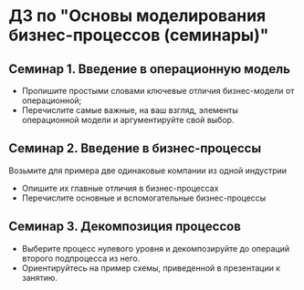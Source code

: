 # ДЗ по "Основы моделирования бизнес-процессов (семинары)"

## Семинар 1. Введение в операционную модель 
- Пропишите простыми словами ключевые отличия бизнес-модели от операционной;  
- Перечислите самые важные, на ваш взгляд, элементы операционной модели и аргументируйте свой выбор.

## Семинар 2. Введение в бизнес-процессы
Возьмите для примера две одинаковые компании из одной индустрии  
- Опишите их главные отличия в бизнес-процессах
- Перечислите основные и вспомогательные бизнес-процессы

## Семинар 3. Декомпозиция процессов
- Выберите процесс нулевого уровня и декомпозируйте до операций второго подпроцесса из него.
- Ориентируйтесь на пример схемы, приведенной в презентации к занятию.

